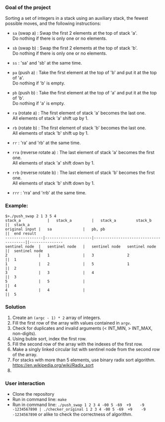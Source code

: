 ### Goal of the project
Sorting a set of integers in a stack using an auxiliary stack, the fewest possible moves, and the following instructions:
* `sa`	(swap a)			:	Swap the first 2 elements at the top of stack 'a'.  
							Do nothing if there is only one or no elements.
* `sb`	(swap b)			:	Swap the first 2 elements at the top of stack 'b'.  
							Do nothing if there is only one or no elements.
* `ss` 						:	'sa' and 'sb' at the same time.  

* `pa`	(push a)			:	Take the first element at the top of 'b' and put it at the top of 'a'.  
							Do nothing if 'b' is empty.
* `pb` 	(push b)			:	Take the first element at the top of 'a' and put it at the top of 'b'.  
							Do nothing if 'a' is empty.

* `ra` 	(rotate a)			:	The first element of stack 'a' becomes the last one.  
							All elements of stack 'a' shift up by 1. 
* `rb` 	(rotate b)			:	The first element of stack 'b' becomes the last one.  
							All elements of stack 'b' shift up by 1.
* `rr` 						:	'ra' and 'rb' at the same time.

* `rra`	(reverse rotate a)	:	The last element of stack 'a' becomes the first one.  
							All elements of stack 'a' shift down by 1.
* `rrb`	(reverse rotate b)	:	The last element of stack 'b' becomes the first one.  
							All elements of stack 'b' shift down by 1.
* `rrr`						:	'rra' and 'rrb' at the same time.

### Example:
`$>./push_swap 2 1 3 5 4`  
`stack_a			|	stack_a			|	stack_a			stack_b			||	stack_a		`  
`original input	|	sa				|	pb, pb							||	end result	`  
`-----------------|---------------------|---------------------------------------||---------------`  
`sentinel node	|	sentinel node	|	sentinel node	sentinel node	||	sentinel node`  
`2				|	1				|	3				2				||	1			`  
`1				|	2				|	5				1				||	2			`  
`3				|	3				|	4								||	3			`  
`5				|	5				|									||	4			`  
`4				|	4				|									||	5			`  

### Solution
1. Create an `(argc - 1) * 2` array of integers.  
2. Fill the first row of the array with values contained in `argv`.  
3. Check for duplicates and invalid arguments (< INT_MIN, > INT_MAX, non-digits).  
4. Using buble sort, index the first row.  
5. Fill the second row of the array with the indexes of the first row.  
6. Make a singly linked circular list with sentinel node from the second row of the array.  
7. For stacks with more than 5 elements, use binary radix sort algorithm.  
  <https://en.wikipedia.org/wiki/Radix_sort>
8. 

### User interaction  
* Clone the repository  
* Run in command line: `make`  
* Run in command line: `./push_swap 1 2 3 4 -00 5 -69  +9    -9 -1234567890 | ./checker_original 1 2 3 4 -00 5 -69  +9    -9 -1234567890` or alike to check the correctness of algorithm.
